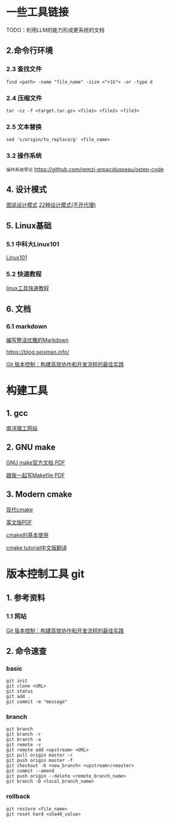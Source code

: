 # 一些工具链接

TODO：利用LLM的能力形成更系统的文档

## 2.命令行环境

### 2.3 查找文件

    find <path> -name "file_name" -size <"+1G"> -or -type d

### 2.4 压缩文件

    tar -cz -f <target.tar.gz> <file1> <file2> <file3>

### 2.5 文本替换

    sed 's/origin/to_replace/g' <file_name>

### 3.2 操作系统

`操作系统导论` https://github.com/remzi-arpacidusseau/ostep-code

## 4. 设计模式

[图说设计模式](https://design-patterns.readthedocs.io/zh-cn/latest/)
[22种设计模式(不开代理)](https://refactoringguru.cn/design-patterns/catalog)

## 5. Linux基础

### 5.1 中科大Linux101

[Linux101](https://101.lug.ustc.edu.cn/)

### 5.2 快速教程

[linux工具快速教程](https://linuxtools-rst.readthedocs.io/zh-cn/latest/)

## 6. 文档

### 6.1 markdown

[编写整洁优雅的Markdown](https://roc-mountain.github.io/Markdown/)


https://blog.seisman.info/

[Git 版本控制：构建高效协作和开发流程的最佳实践](https://cloud.tencent.com/developer/article/2412186)


# 构建工具

## 1. gcc

[南洋理工网站](https://www3.ntu.edu.sg/home/ehchua/programming/cpp/gcc_make.html)

## 2. GNU make

[GNU make官方文档 PDF](https://www.gnu.org/software/make/manual/make.pdf)

[跟我一起写Makefile PDF](https://seisman.github.io/how-to-write-makefile/Makefile.pdf)

## 3. Modern cmake

[现代cmake](https://modern-cmake-cn.github.io/Modern-CMake-zh_CN/)

[英文版PDF](https://cliutils.gitlab.io/modern-cmake/modern-cmake.pdf)

[cmake的基本使用](https://zhuanlan.zhihu.com/p/614781589)

[cmake tutorial中文版翻译](https://github.com/chaneyzorn/CMake-tutorial)

# 版本控制工具 git


## 1. 参考资料

### 1.1 网站

[Git 版本控制：构建高效协作和开发流程的最佳实践](https://cloud.tencent.com/developer/article/2412186)

## 2. 命令速查

### basic
```shell
git init
git clone <URL>
git status
git add .
git commit -m "message"
```

### branch

```shell
git branch
git branch -r
git branch -a
git remote -v
git remote add <upstream> <URL>
git pull origin master -r
git push origin master -f
git checkout -b <new_branch> <upstream>/<master>
git commit --amend
git push origin --delete <remote_branch_name>
git branch -D <local_branch_name>
```

### rollback

```shell
git restore <file_name>
git reset hard <sha40_value>
```
